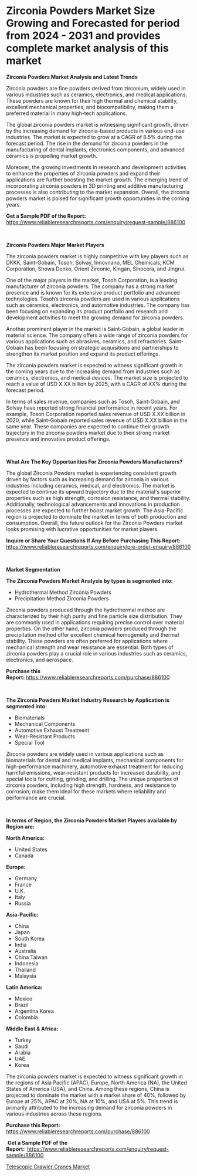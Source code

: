 <p><h1>Zirconia Powders Market Size Growing and Forecasted for period from 2024 - 2031 and provides complete market analysis of this market</h1></p><p><strong>Zirconia Powders Market Analysis and Latest Trends</strong></p>
<p><p>Zirconia powders are fine powders derived from zirconium, widely used in various industries such as ceramics, electronics, and medical applications. These powders are known for their high thermal and chemical stability, excellent mechanical properties, and biocompatibility, making them a preferred material in many high-tech applications.</p><p>The global zirconia powders market is witnessing significant growth, driven by the increasing demand for zirconia-based products in various end-use industries. The market is expected to grow at a CAGR of 8.5% during the forecast period. The rise in the demand for zirconia powders in the manufacturing of dental implants, electronics components, and advanced ceramics is propelling market growth.</p><p>Moreover, the growing investments in research and development activities to enhance the properties of zirconia powders and expand their applications are further boosting the market growth. The emerging trend of incorporating zirconia powders in 3D printing and additive manufacturing processes is also contributing to the market expansion. Overall, the zirconia powders market is poised for significant growth opportunities in the coming years.</p></p>
<p><strong>Get a Sample PDF of the Report:&nbsp;</strong> <a href="https://www.reliableresearchreports.com/enquiry/request-sample/886100">https://www.reliableresearchreports.com/enquiry/request-sample/886100</a></p>
<p>&nbsp;</p>
<p><strong>Zirconia Powders Major Market Players</strong></p>
<p><p>The zirconia powders market is highly competitive with key players such as DKKK, Saint-Gobain, Tosoh, Solvay, Innovnano, MEL Chemicals, KCM Corporation, Showa Denko, Orient Zirconic, Kingan, Sinocera, and Jingrui. </p><p>One of the major players in the market, Tosoh Corporation, is a leading manufacturer of zirconia powders. The company has a strong market presence and is known for its extensive product portfolio and advanced technologies. Tosoh’s zirconia powders are used in various applications such as ceramics, electronics, and automotive industries. The company has been focusing on expanding its product portfolio and research and development activities to meet the growing demand for zirconia powders.</p><p>Another prominent player in the market is Saint-Gobain, a global leader in material science. The company offers a wide range of zirconia powders for various applications such as abrasives, ceramics, and refractories. Saint-Gobain has been focusing on strategic acquisitions and partnerships to strengthen its market position and expand its product offerings.</p><p>The zirconia powders market is expected to witness significant growth in the coming years due to the increasing demand from industries such as ceramics, electronics, and medical devices. The market size is projected to reach a value of USD X.XX billion by 2025, with a CAGR of XX% during the forecast period.</p><p>In terms of sales revenue, companies such as Tosoh, Saint-Gobain, and Solvay have reported strong financial performance in recent years. For example, Tosoh Corporation reported sales revenue of USD X.XX billion in 2020, while Saint-Gobain reported sales revenue of USD X.XX billion in the same year. These companies are expected to continue their growth trajectory in the zirconia powders market due to their strong market presence and innovative product offerings.</p></p>
<p>&nbsp;</p>
<p><strong>What Are The Key Opportunities For Zirconia Powders Manufacturers?</strong></p>
<p><p>The global Zirconia Powders market is experiencing consistent growth driven by factors such as increasing demand for zirconia in various industries including ceramics, medical, and electronics. The market is expected to continue its upward trajectory due to the material's superior properties such as high strength, corrosion resistance, and thermal stability. Additionally, technological advancements and innovations in production processes are expected to further boost market growth. The Asia-Pacific region is projected to dominate the market in terms of both production and consumption. Overall, the future outlook for the Zirconia Powders market looks promising with lucrative opportunities for market players.</p></p>
<p><strong>Inquire or Share Your Questions If Any Before Purchasing This Report:</strong> <a href="https://www.reliableresearchreports.com/enquiry/pre-order-enquiry/886100">https://www.reliableresearchreports.com/enquiry/pre-order-enquiry/886100</a></p>
<p>&nbsp;</p>
<p><strong>Market Segmentation</strong></p>
<p><strong>The Zirconia Powders Market Analysis by types is segmented into:</strong></p>
<p><ul><li>Hydrothermal Method Zirconia Powders</li><li>Precipitation Method Zirconia Powders</li></ul></p>
<p><p>Zirconia powders produced through the hydrothermal method are characterized by their high purity and fine particle size distribution. They are commonly used in applications requiring precise control over material properties. On the other hand, zirconia powders produced through the precipitation method offer excellent chemical homogeneity and thermal stability. These powders are often preferred for applications where mechanical strength and wear resistance are essential. Both types of zirconia powders play a crucial role in various industries such as ceramics, electronics, and aerospace.</p></p>
<p><strong>Purchase this Report:&nbsp;</strong><a href="https://www.reliableresearchreports.com/purchase/886100">https://www.reliableresearchreports.com/purchase/886100</a></p>
<p>&nbsp;</p>
<p><strong>The Zirconia Powders Market Industry Research by Application is segmented into:</strong></p>
<p><ul><li>Biomaterials</li><li>Mechanical Components</li><li>Automotive Exhaust Treatment</li><li>Wear-Resistant Products</li><li>Special Tool</li></ul></p>
<p><p>Zirconia powders are widely used in various applications such as biomaterials for dental and medical implants, mechanical components for high-performance machinery, automotive exhaust treatment for reducing harmful emissions, wear-resistant products for increased durability, and special tools for cutting, grinding, and drilling. The unique properties of zirconia powders, including high strength, hardness, and resistance to corrosion, make them ideal for these markets where reliability and performance are crucial.</p></p>
<p>&nbsp;</p>
<p><strong>In terms of Region, the Zirconia Powders Market Players available by Region are:</strong></p>
<p>
    <p> <strong> North America: </strong>
        <ul>
            <li>United States</li>
            <li>Canada</li>
        </ul>
        </p> 
    <p> <strong> Europe: </strong>
        <ul>
            <li>Germany</li>
            <li>France</li>
            <li>U.K.</li>
            <li>Italy</li>
            <li>Russia</li>
        </ul>
        </p> 
    <p> <strong> Asia-Pacific: </strong>
        <ul>
            <li>China</li>
            <li>Japan</li>
            <li>South Korea</li>
            <li>India</li>
            <li>Australia</li>
            <li>China Taiwan</li>
            <li>Indonesia</li>
            <li>Thailand</li>
            <li>Malaysia</li>
        </ul>
        </p> 
    <p> <strong> Latin America: </strong>
        <ul>
            <li>Mexico</li>
            <li>Brazil</li>
            <li>Argentina Korea</li>
            <li>Colombia</li>
        </ul>
        </p> 
    <p> <strong> Middle East & Africa: </strong>
        <ul>
            <li>Turkey</li>
            <li>Saudi</li>
            <li>Arabia</li>
            <li>UAE</li>
            <li>Korea</li>
        </ul>
    </p>
    </p>
<p><p>The zirconia powders market is expected to witness significant growth in the regions of Asia Pacific (APAC), Europe, North America (NA), the United States of America (USA), and China. Among these regions, China is projected to dominate the market with a market share of 40%, followed by Europe at 25%, APAC at 20%, NA at 10%, and USA at 5%. This trend is primarily attributed to the increasing demand for zirconia powders in various industries across these regions.</p></p>
<p><strong>Purchase this Report: </strong><a href="https://www.reliableresearchreports.com/purchase/886100">https://www.reliableresearchreports.com/purchase/886100</a></p>
<p>&nbsp;<strong>Get a Sample PDF of the Report:&nbsp;&nbsp;</strong><a href="https://www.reliableresearchreports.com/enquiry/request-sample/886100">https://www.reliableresearchreports.com/enquiry/request-sample/886100</a></p>
<p><strong></strong></p>
<p><p><a href="https://changeable-paste-463.notion.site/Telescopic-Crawler-Cranes-Market-Provides-a-Comprehensive-Analysis-Including-a-Macro-Overview-of-the-d13db96c7a0f4fdc9f0f24475d0cefcd">Telescopic Crawler Cranes Market</a></p></p>
